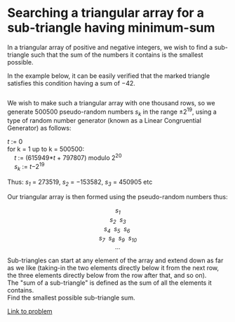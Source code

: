 # Searching a triangular array for a sub-triangle having minimum-sum

<p>In a triangular array of positive and negative integers, we wish to find a sub-triangle such that the sum of the numbers it contains is the smallest possible.</p>
<p>In the example below, it can be easily verified that the marked triangle satisfies this condition having a sum of −42.</p>
<div class="center">
<img src="project/images/p150.gif" class="dark_img" alt="" /></div>
<p>We wish to make such a triangular array with one thousand rows, so we generate 500500 pseudo-random numbers <span style="font-style:italic;">s<sub>k</sub></span> in the range ±2<sup>19</sup>, using a type of random number generator (known as a Linear Congruential Generator) as follows:</p>
<p class="margin_left"><span style="font-style:italic;">t</span> := 0
<br />
for k = 1 up to k = 500500:
<br />
    <span style="font-style:italic;">t</span> := (615949*<span style="font-style:italic;">t</span> + 797807) modulo 2<sup>20</sup><br />
    <span style="font-style:italic;">s<sub>k</sub></span> := <span style="font-style:italic;">t</span>−2<sup>19</sup></p>
<p>Thus: <span style="font-style:italic;">s<sub>1</sub></span> = 273519, <span style="font-style:italic;">s<sub>2</sub></span> = −153582, <span style="font-style:italic;">s<sub>3</sub></span> = 450905 etc</p>
<p>Our triangular array is then formed using the pseudo-random numbers thus:</p>
<div style="text-align:center;font-style:italic;">
s<sub>1</sub><br />
s<sub>2</sub>  s<sub>3</sub><br />
s<sub>4</sub>  s<sub>5</sub>  s<sub>6</sub>  
<br />
s<sub>7</sub>  s<sub>8</sub>  s<sub>9</sub>  s<sub>10</sub><br />
...
</div>
<p>Sub-triangles can start at any element of the array and extend down as far as we like (taking-in the two elements directly below it from the next row, the three elements directly below from the row after that, and so on).
<br />
The "sum of a sub-triangle" is defined as the sum of all the elements it contains.
<br />
Find the smallest possible sub-triangle sum.</p>

[Link to problem](https://projecteuler.net/problem=150)
